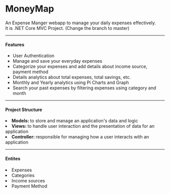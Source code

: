 # MoneyMap
An Expense Manger webapp to manage your daily expenses effectively.<br/>
It is .NET Core MVC Project. (Change the branch to master)
<hr>
<h4>Features</h4>
<ul>
  <li>User Authentication</li>
  <li>Manage and save your everyday expenses</li>
  <li>Categorize your expenses and add details about income source, payment method</li>
  <li>Details analytics about total expenses, total savings, etc.</li>
  <li>Monthly and Yearly analytics using Pi Charts and Graph</li>
  <li>Search your past expenses by filtering expenses using category and month</li>
</ul><hr>
<h4>Project Structure</h4>
<li><b>Models: </b>to store and manage an application's data and logic</li>
<li><b>Views: </b>to handle user interaction and the presentation of data for an application</li>
<li><b>Controller: </b>responsible for managing how a user interacts with an application</li><hr>
<h4>Entites</h4>
<li>Expenses</li>
<li>Categories</li>
<li>Income sources</li>
<li>Payment Method</li>
